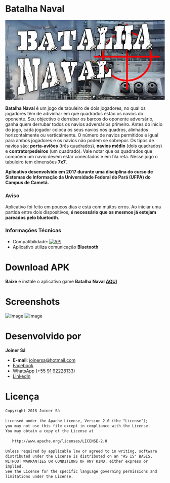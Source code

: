 # Batalha Naval

![Image](https://github.com/Joinersa/BatalhaNaval/blob/master/scrennshots/banner.png)

**Batalha Naval** é um jogo de tabuleiro de dois jogadores, no qual os jogadores têm de adivinhar em que quadrados estão os navios do oponente. Seu objectivo é derrubar os barcos do oponente adversário, ganha quem derrubar todos os navios adversários primeiro. Antes do início do jogo, cada jogador coloca os seus navios nos quadros, alinhados horizontalmente ou verticalmente. O número de navios permitidos é igual para ambos jogadores e os navios não podem se sobrepor.
Os tipos de navios são: **porta-aviões** (três quadrados), **navios médio** (dois quadrados) e **contratorpedeiros** (um quadrado). Vale notar que os quadrados que compõem um navio devem estar conectados e em fila reta. Nesse jogo o tabuleiro tem dimensões **7x7**.

**Aplicativo desenvolvido em 2017 durante uma disciplina do curso de Sistemas de Informação da Universidade Federal do Pará (UFPA) do Campus de Cametá.**

### Aviso
Aplicativo foi feito em poucos dias e está com muitos erros. Ao iniciar uma partida entre dois dispositivos, **é necessário que os mesmos já estejam pareados pelo bluetooth**.

### Informações Técnicas
- Compatibilidade: [![API](https://img.shields.io/badge/API-15%2B-green.svg?style=flat)](https://android-arsenal.com/api?level=14)
- Aplicativo utiliza comunicação **Bluetooth** 

# Download APK
**Baixe** e instale o aplicativo game **Batalha Naval** **[AQUI]()**

# Screenshots
![Image]()
![Image]()

# Desenvolvido por
   **Joiner Sá**

* **E-mail**: <joinersa@hotmail.com>
* [Facebook](https://www.facebook.com/joiner.sa)
* [WhatsApp (+55 91 92228133)](https://api.whatsapp.com/send?phone=+559192228133)
* [LinkedIn](https://www.linkedin.com/in/joiner-s%C3%A1-367342b7/)

# Licença

    Copyright 2018 Joiner Sá

    Licensed under the Apache License, Version 2.0 (the "License");
    you may not use this file except in compliance with the License.
    You may obtain a copy of the License at

       http://www.apache.org/licenses/LICENSE-2.0

    Unless required by applicable law or agreed to in writing, software
    distributed under the License is distributed on an "AS IS" BASIS,
    WITHOUT WARRANTIES OR CONDITIONS OF ANY KIND, either express or implied.
    See the License for the specific language governing permissions and
    limitations under the License.

